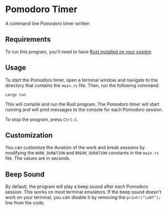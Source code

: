 # Pomodoro Timer

A command line Pomodoro timer written

## Requirements

To run this program, you'll need to have [Rust installed on your system](https://www.rust-lang.org/tools/install)

## Usage

To start the Pomodoro timer, open a terminal window and navigate to the directory that contains the `main.rs` file. Then, run the following command:

`cargo run`

This will compile and run the Rust program. The Pomodoro timer will start running and will print messages to the console for each Pomodoro session.

To stop the program, press `Ctrl-C`.

## Customization

You can customize the duration of the work and break sessions by modifying the `WORK_DURATION` and `BREAK_DURATION` constants in the `main.rs` file. The values are in seconds.

## Beep Sound

By default, the program will play a beep sound after each Pomodoro session. This works on most terminal emulators. If the beep sound doesn't work on your terminal, you can disable it by removing the `print!("\x07");` line from the code.
